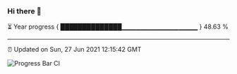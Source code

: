 ### Hi there 👋

⏳ Year progress { ██████████████▁▁▁▁▁▁▁▁▁▁▁▁▁▁▁▁ } 48.63 %

---

⏰ Updated on Sun, 27 Jun 2021 12:15:42 GMT

![Progress Bar CI](https://github.com/liununu/liununu/workflows/Progress%20Bar%20CI/badge.svg)
